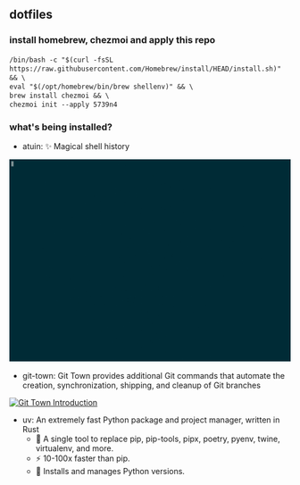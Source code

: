 ## dotfiles

### install homebrew, chezmoi and apply this repo
```shell
/bin/bash -c "$(curl -fsSL https://raw.githubusercontent.com/Homebrew/install/HEAD/install.sh)" && \
eval "$(/opt/homebrew/bin/brew shellenv)" && \
brew install chezmoi && \
chezmoi init --apply 5739n4
```

### what's being installed?
* atuin: ✨ Magical shell history

![atuin animated demo](https://raw.githubusercontent.com/atuinsh/atuin/main/demo.gif "atuin animated demo")

* git-town: Git Town provides additional Git commands that automate the creation, synchronization, shipping, and cleanup of Git branches

[![Git Town Introduction](https://img.youtube.com/vi/4QDgQajqxRw/maxresdefault.jpg)](https://www.youtube.com/watch?v=4QDgQajqxRw "Git Town Introduction")

* uv: An extremely fast Python package and project manager, written in Rust
    - 🚀 A single tool to replace pip, pip-tools, pipx, poetry, pyenv, twine, virtualenv, and more.
    - ⚡️ 10-100x faster than pip.
    - 🐍 Installs and manages Python versions.